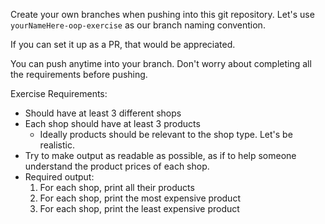 Create your own branches when pushing into this git repository. Let's use `yourNameHere-oop-exercise` as our branch naming convention. 

If you can set it up as a PR, that would be appreciated. 

You can push anytime into your branch. Don't worry about completing all the requirements before pushing.  

Exercise Requirements:
- Should have at least 3 different shops
- Each shop should have at least 3 products
  - Ideally products should be relevant to the shop type. Let's be realistic.
- Try to make output as readable as possible, as if to help someone understand the product prices of each shop.
- Required output:
  1. For each shop, print all their products
  2. For each shop, print the most expensive product
  3. For each shop, print the least expensive product
